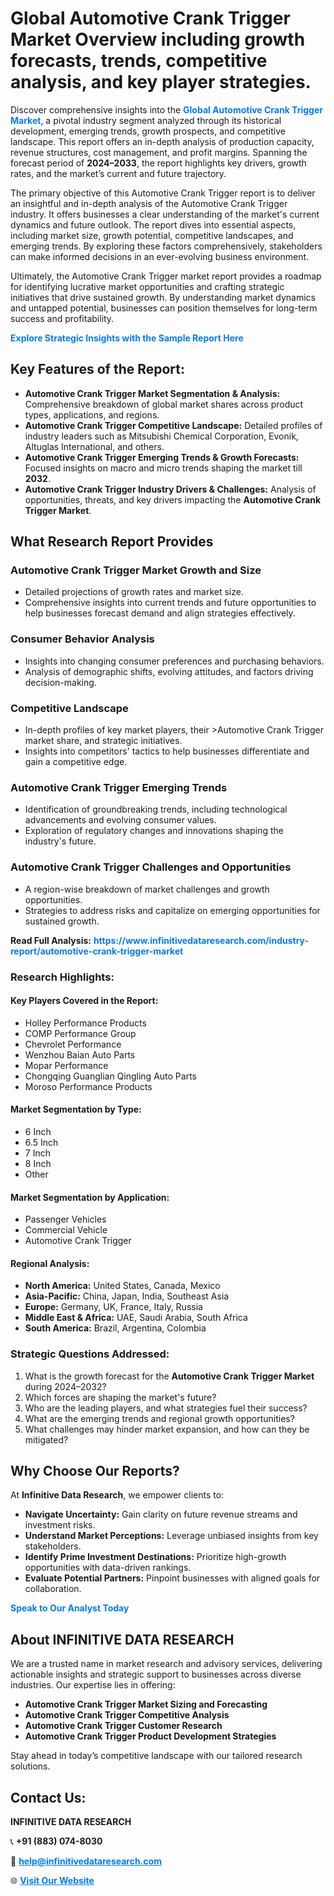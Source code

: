 <h1>Global Automotive Crank Trigger Market Overview including growth forecasts, trends, competitive analysis, and key player strategies.</h1>
<p>
Discover comprehensive insights into the 
<a href="https://www.infinitivedataresearch.com/industry-report/automotive-crank-trigger-market" rel="dofollow" style="color: #007BFF; text-decoration: none;"><strong>Global Automotive Crank Trigger Market</strong></a>, a pivotal industry segment analyzed through its historical development, emerging trends, growth prospects, and competitive landscape. This report offers an in-depth analysis of production capacity, revenue structures, cost management, and profit margins. Spanning the forecast period of <strong>2024–2033</strong>, the report highlights key drivers, growth rates, and the market’s current and future trajectory.
</p>
<p>
The primary objective of this Automotive Crank Trigger report is to deliver an insightful and in-depth analysis of the Automotive Crank Trigger industry. It offers businesses a clear understanding of the market's current dynamics and future outlook. The report dives into essential aspects, including market size, growth potential, competitive landscapes, and emerging trends. By exploring these factors comprehensively, stakeholders can make informed decisions in an ever-evolving business environment.
</p>
<p>
Ultimately, the Automotive Crank Trigger market report provides a roadmap for identifying lucrative market opportunities and crafting strategic initiatives that drive sustained growth. By understanding market dynamics and untapped potential, businesses can position themselves for long-term success and profitability.
</p>
<p>
<a href="https://www.infinitivedataresearch.com/request-sample/reportId=112603" style="color: #007BFF; text-decoration: none;"><strong>Explore Strategic Insights with the Sample Report Here</strong></a>
</p>

<h2>Key Features of the Report:</h2>
<ul>
<li><strong>Automotive Crank Trigger Market Segmentation & Analysis:</strong> Comprehensive breakdown of global market shares across product types, applications, and regions.</li>
<li><strong>Automotive Crank Trigger Competitive Landscape:</strong> Detailed profiles of industry leaders such as Mitsubishi Chemical Corporation, Evonik, Altuglas International, and others.</li>
<li><strong>Automotive Crank Trigger Emerging Trends & Growth Forecasts:</strong> Focused insights on macro and micro trends shaping the market till <strong>2032</strong>.</li>
<li><strong>Automotive Crank Trigger Industry Drivers & Challenges:</strong> Analysis of opportunities, threats, and key drivers impacting the <strong>Automotive Crank Trigger Market</strong>.</li>
</ul>

<h2>What Research Report Provides</h2>
<h3>Automotive Crank Trigger Market Growth and Size</h3>
<ul>
<li>Detailed projections of growth rates and market size.</li>
<li>Comprehensive insights into current trends and future opportunities to help businesses forecast demand and align strategies effectively.</li>
</ul>

<h3>Consumer Behavior Analysis</h3>
<ul>
<li>Insights into changing consumer preferences and purchasing behaviors.</li>
<li>Analysis of demographic shifts, evolving attitudes, and factors driving decision-making.</li>
</ul>

<h3>Competitive Landscape</h3>
<ul>
<li>In-depth profiles of key market players, their >Automotive Crank Trigger market share, and strategic initiatives.</li>
<li>Insights into competitors' tactics to help businesses differentiate and gain a competitive edge.</li>
</ul>

<h3>Automotive Crank Trigger Emerging Trends</h3>
<ul>
<li>Identification of groundbreaking trends, including technological advancements and evolving consumer values.</li>
<li>Exploration of regulatory changes and innovations shaping the industry's future.</li>
</ul>

<h3>Automotive Crank Trigger Challenges and Opportunities</h3>
<ul>
<li>A region-wise breakdown of market challenges and growth opportunities.</li>
<li>Strategies to address risks and capitalize on emerging opportunities for sustained growth.</li>
</ul>
<p><strong>Read Full Analysis:</strong> <a href="https://www.infinitivedataresearch.com/industry-report/automotive-crank-trigger-market" rel="dofollow" style="color: #007BFF; text-decoration: none;"><strong>https://www.infinitivedataresearch.com/industry-report/automotive-crank-trigger-market</strong></a></p>
<h3>Research Highlights:</h3>
<h4>Key Players Covered in the Report:</h4>
<ul><li>Holley Performance Products</li><li>COMP Performance Group</li><li>Chevrolet Performance</li><li>Wenzhou Baian Auto Parts</li><li>Mopar Performance</li><li>Chongqing Guanglian Qingling Auto Parts</li><li>Moroso Performance Products</li></ul>
<h4>Market Segmentation by Type:</h4>
<ul><li>6 Inch</li><li>6.5 Inch</li><li>7 Inch</li><li>8 Inch</li><li>Other</li></ul>
<h4>Market Segmentation by Application:</h4>
<ul><li>Passenger Vehicles</li><li>Commercial Vehicle</li><li>Automotive Crank Trigger</li></ul>

<h4>Regional Analysis:</h4>
<ul>
<li><strong>North America:</strong> United States, Canada, Mexico</li>
<li><strong>Asia-Pacific:</strong> China, Japan, India, Southeast Asia</li>
<li><strong>Europe:</strong> Germany, UK, France, Italy, Russia</li>
<li><strong>Middle East & Africa:</strong> UAE, Saudi Arabia, South Africa</li>
<li><strong>South America:</strong> Brazil, Argentina, Colombia</li>
</ul>

<h3>Strategic Questions Addressed:</h3>
<ol>
<li>What is the growth forecast for the <strong>Automotive Crank Trigger Market</strong> during 2024–2032?</li>
<li>Which forces are shaping the market's future?</li>
<li>Who are the leading players, and what strategies fuel their success?</li>
<li>What are the emerging trends and regional growth opportunities?</li>
<li>What challenges may hinder market expansion, and how can they be mitigated?</li>
</ol>

<h2>Why Choose Our Reports?</h2>
<p>At <strong>Infinitive Data Research</strong>, we empower clients to:</p>
<ul>
<li><strong>Navigate Uncertainty:</strong> Gain clarity on future revenue streams and investment risks.</li>
<li><strong>Understand Market Perceptions:</strong> Leverage unbiased insights from key stakeholders.</li>
<li><strong>Identify Prime Investment Destinations:</strong> Prioritize high-growth opportunities with data-driven rankings.</li>
<li><strong>Evaluate Potential Partners:</strong> Pinpoint businesses with aligned goals for collaboration.</li>
</ul>
<p><a href="https://www.infinitivedataresearch.com/industry-report/automotive-crank-trigger-market" rel="dofollow" style="color: #007BFF; text-decoration: none;"><strong>Speak to Our Analyst Today</strong></a></p>

<h2>About INFINITIVE DATA RESEARCH</h2>
<p>We are a trusted name in market research and advisory services, delivering actionable insights and strategic support to businesses across diverse industries. Our expertise lies in offering:</p>
<ul>
<li><strong>Automotive Crank Trigger Market Sizing and Forecasting</strong></li>
<li><strong>Automotive Crank Trigger Competitive Analysis</strong></li>
<li><strong>Automotive Crank Trigger Customer Research</strong></li>
<li><strong>Automotive Crank Trigger Product Development Strategies</strong></li>
</ul>
<p>Stay ahead in today’s competitive landscape with our tailored research solutions.</p>

<h2>Contact Us:</h2>
<p><strong>INFINITIVE DATA RESEARCH</strong></p>
<p>📞 <strong>+91 (883) 074-8030</strong></p>
<p>📧 <strong><a href="mailto:help@infinitivedataresearch.com" style="color: #007BFF;">help@infinitivedataresearch.com</a></strong></p>
<p>🌐 <strong><a href="https://www.infinitivedataresearch.com" rel="dofollow" style="color: #007BFF;">Visit Our Website</a></strong></p>